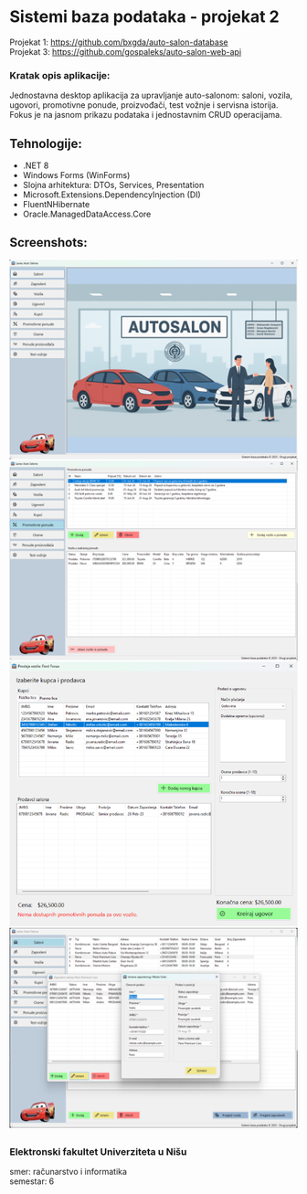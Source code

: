 # Sistemi baza podataka - projekat 2

Projekat 1: https://github.com/bxgda/auto-salon-database</br>
Projekat 3: https://github.com/gospaleks/auto-salon-web-api

### Kratak opis aplikacije:

Jednostavna desktop aplikacija za upravljanje auto-salonom: saloni, vozila, ugovori, promotivne ponude, proizvođači, test vožnje i servisna istorija. Fokus je na jasnom prikazu podataka i jednostavnim CRUD operacijama.

## Tehnologije:
- .NET 8
- Windows Forms (WinForms)
- Slojna arhitektura: DTOs, Services, Presentation
- Microsoft.Extensions.DependencyInjection (DI)
- FluentNHibernate
- Oracle.ManagedDataAccess.Core

## Screenshots:

![Snimak 1](/screenshots/1.jpg)
![Snimak 2](/screenshots/2.jpg)
![Snimak 3](/screenshots/3.jpg)
![Snimak 4](/screenshots/4.jpg)

##

### Elektronski fakultet Univerziteta u Nišu
smer: računarstvo i informatika<br>
semestar: 6

